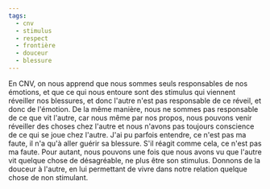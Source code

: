 ```yaml
---
tags:
  - cnv
  - stimulus
  - respect
  - frontière
  - douceur
  - blessure
---
```

En CNV, on nous apprend que nous sommes seuls responsables de nos émotions, et que ce qui nous entoure sont des stimulus qui viennent réveiller nos blessures, et donc l'autre n'est pas responsable de ce réveil, et donc de l'émotion.
De la même manière, nous ne sommes pas responsable de ce que vit l'autre, car nous même par nos propos, nous pouvons venir réveiller des choses chez l'autre et nous n'avons pas toujours conscience de ce qui se joue chez l'autre.
J'ai pu parfois entendre, ce n'est pas ma faute, il n'a qu'à aller guérir sa blessure. S'il réagit comme cela, ce n'est pas ma faute.
Pour autant, nous pouvons une fois que nous avons vu que l'autre vit quelque chose de désagréable, ne plus être son stimulus. Donnons de la douceur à l'autre, en lui permettant de vivre dans notre relation quelque chose de non stimulant.